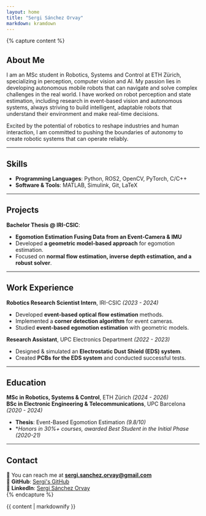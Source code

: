 ```yaml
---
layout: home
title: "Sergi Sánchez Orvay"
markdown: kramdown
---
```


{% capture content %}
## <span id="about">About Me</span>  
I am an MSc student in Robotics, Systems and Control at ETH Zürich, specializing in perception, computer vision and AI. My passion lies in developing autonomous mobile robots that can navigate and solve complex challenges in the real world. I have worked on robot perception and state estimation, including research in event-based vision and autonomous systems, always striving to build intelligent, adaptable robots that understand their environment and make real-time decisions.

Excited by the potential of robotics to reshape industries and human interaction, I am committed to pushing the boundaries of autonomy to create robotic systems that can operate reliably.

---

## <span id="skills">Skills</span>  
- **Programming Languages**: Python, ROS2, OpenCV, PyTorch, C/C++  
- **Software & Tools**: MATLAB, Simulink, Git, LaTeX  

---

## <span id="projects">Projects</span>  
**Bachelor Thesis @ IRI-CSIC**:  
- **Egomotion Estimation Fusing Data from an Event-Camera & IMU**  
- Developed **a geometric model-based approach** for egomotion estimation.  
- Focused on **normal flow estimation, inverse depth estimation, and a robust solver**.

---

## Work Experience  
**Robotics Research Scientist Intern**, IRI-CSIC *(2023 - 2024)*  
- Developed **event-based optical flow estimation** methods.  
- Implemented a **corner detection algorithm** for event cameras.  
- Studied **event-based egomotion estimation** with geometric models.

**Research Assistant**, UPC Electronics Department *(2022 - 2023)*  
- Designed & simulated an **Electrostatic Dust Shield (EDS) system**.  
- Created **PCBs for the EDS system** and conducted successful tests.

---

## Education  
**MSc in Robotics, Systems & Control**, ETH Zürich *(2024 - 2026)*  
**BSc in Electronic Engineering & Telecommunications**, UPC Barcelona *(2020 - 2024)*  
- **Thesis**: Event-Based Egomotion Estimation *(9.8/10)*  
- **Honors in 30%+ courses, awarded Best Student in the Initial Phase (2020-21)*

---

## <span id="contact"> Contact</span>  
📩 You can reach me at **[sergi.sanchez.orvay@gmail.com](mailto:sergi.sanchez.orvay@gmail.com)**  
🔗 **GitHub**: [Sergi's GitHub](https://github.com/S3RGI19)  
🔗 **LinkedIn**: [Sergi Sánchez Orvay](https://www.linkedin.com/in/sergisanchezz)  
{% endcapture %}

<div class="container">
{{ content | markdownify }}
</div>
